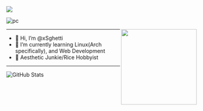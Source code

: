  <img src="https://readme-typing-svg.herokuapp.com/?font=Righteous&size=35&center=true&vCenter=true&width=1600&height=70&duration=4000&lines=Greetings,+Traveler!" /> 
 
![pc](https://github.com/xsghetti/xSghetti/assets/150515748/a7d82590-5376-475a-8e74-e8ad6eb47cdb)



<img align="right" width="200" src="https://media3.giphy.com/media/v1.Y2lkPTc5MGI3NjExeTJvbXdkYmVrczlhN3oxZWJtdGh1NnI1ODhkdHJ0NWt0ZzhhN3B5OCZlcD12MV9pbnRlcm5hbF9naWZfYnlfaWQmY3Q9Zw/qgQUggAC3Pfv687qPC/giphy.gif">


---

- 👋 Hi, I’m @xSghetti
- 👀 I’m currently learning Linux(Arch specifically), and Web Development
- 🌱 Aesthetic Junkie/Rice Hobbyist<br>

---

![GitHub Stats](http://github-profile-summary-cards.vercel.app/api/cards/stats?username=xsghetti&theme=tokyonight) 

<!---
xSghetti/xSghetti is a ✨ special ✨ repository because its `README.md` (this file) appears on your GitHub profile.
You can click the Preview link to take a look at your changes.
--->
